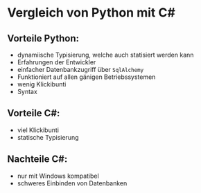 # Vergleich von Python mit C#
## Vorteile Python:
- dynamiische Typisierung, welche auch statisiert werden kann
- Erfahrungen der Entwickler
- einfacher Datenbankzugriff über <code>SqlAlchemy</code>
- Funktioniert auf allen gänigen Betriebssystemen
- wenig Klickibunti
- Syntax

## Vorteile C#:
- viel Klickibunti
- statische Typisierung

## Nachteile C#:
- nur mit Windows kompatibel
- schweres Einbinden von Datenbanken
